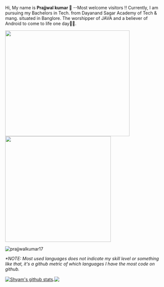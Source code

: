Hi, My name is <b> Prajjwal kumar 👋</b> --Most welcome visitors !!
Currently, I am pursuing my Bachelors in Tech. from Dayanand Sagar Academy of Tech & mang. situated in Banglore. The worshipper of JAVA and a believer of Android to come to life one day🤞🏻. 
<br>

<p align="left">
  <img src="https://github.com/prajjwalkumar17/prajjwalkumar17/blob/main/me.gif" width=400 height=340>
  <img src="https://github.com/prajjwalkumar17/prajjwalkumar17/blob/main/new.gif" height=340/>
</p>
<p align="left"> <img src="https://komarev.com/ghpvc/?username=prajjwalkumar17" alt="prajjwalkumar17" /> </p>

<i>*NOTE: Most used languages does not indicate my skill level or something like that, it's a github metric of which languages I have the most code on github.</i>

<a href="https://github.com/prajjwalkumar17/github-readme-stats"> 
  <img align="center" src="https://github-readme-stats.vercel.app/api?username=prajjwalkumar17&private=true&theme=radical" alt="Shyam's github stats" />
</a>

<a href="https://github.com/prajjwalkumar17/github-readme-stats">
  <img align="center" src="https://github-readme-stats.vercel.app/api/top-langs/?username=prajjwalkumar17&layout=compact&theme=radical" />
</a>


